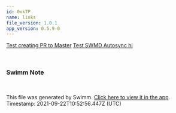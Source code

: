 ```yaml
---
id: 0xkTP
name: links
file_version: 1.0.1
app_version: 0.5.9-0
---
```


[Test creating PR to Master](http://localhost:5000/#/repos/U0sVB7lC9at5XPOW1TBW/docs/G6KCXy8MhmGZxXvV8mMl) [Test SWMD Autosync hi](test-swmd-autosync-hi.Jy_Wg.sw.md)

<br/>

<!-- THIS IS AN AUTOGENERATED SECTION. DO NOT EDIT THIS SECTION DIRECTLY -->
### Swimm Note



<br/>

This file was generated by Swimm. [Click here to view it in the app](http://localhost:5000/#/repos/Z2l0aHViJTNBJTNBc3ItZXh0ZW5zaW9uJTNBJTNBZG91ZWs=/docs/0xkTP). Timestamp: 2021-09-22T10:52:56.447Z (UTC)